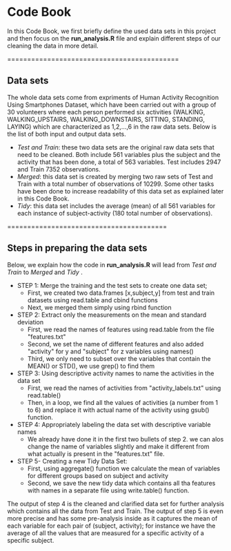 # Code Book
In this Code Book, we first briefly define the used data sets in this project and then focus on the __run_analysis.R__ file and explain different steps of our cleaning the data in more detail.

===========================================
## Data sets 
The whole data sets come from expriments of Human Activity Recognition Using Smartphones Dataset, which have been carried out with a group of 30 volunteers where each person performed six activities (WALKING, WALKING_UPSTAIRS, WALKING_DOWNSTAIRS, SITTING, STANDING, LAYING) which are characterized as 1,2,...,6 in the raw data sets. Below is the list of both input and output data sets.

* _Test and Train_: these two data sets are the original raw data sets that need to be cleaned. Both include 561 variables plus the subject and the activity that has been done, a total of 563 variables. Test includes 2947 and Train 7352 observations. 
* _Merged_: this data set is created by merging two raw sets of Test and Train with a total number of observations of 10299. Some other tasks have been done to increase readability of this data set as explained later in this Code Book. 
* _Tidy_: this data set includes the average (mean) of all 561 variables for each instance of subject-activity (180 total number of observations).

========================================
## Steps in preparing the data sets

Below, we explain how the code in __run_analysis.R__ will lead from _Test and Train_ to _Merged_ and _Tidy_ . 
* STEP 1: Merge the training and the test sets to create one data set; 
  * First, we created two data.frames [x,subject,y] from test and train datasets using read.table and cbind functions
  * Next, we merged them simply using rbind function
* STEP 2: Extract only the measurements on the mean and standard deviation 
  * First, we read the names of features using read.table from the file "features.txt"
  * Second, we set the name of different features and also added "activity" for y and "subject" for z variables using names()
  * Third, we only need to subset over the variables that contain the MEAN() or STD(), we use grep() to find them
* STEP 3: Using descriptive activity names to name the activities in the data set
  * First, we read the names of activities from "activity_labels.txt" using read.table()
  * Then, in a loop, we find all the values of activities (a number from 1 to 6) and replace it with actual name of the activity using gsub() function.
* STEP 4: Appropriately labeling the data set with descriptive variable names
  * We already have done it in the first two bullets of step 2. we can alos change the name of variables slightly and make it different from what actually is present in the "features.txt" file. 
* STEP 5- Creating a new Tidy Data Set: 
  * First, using aggregate() function we calculate the mean of variables for different groups based on subject and activity
  * Second, we save the new tidy data which contains all tha features with names in a separate file using write.table() function.

The output of step 4 is the cleaned and clarified data set for further analysis which contains all the data from Test and Train. 
The output of step 5 is even more precise and has some pre-analysis inside as it captures the mean of each variable for each pair of (subject, activity); for instance we have the average of all the values that are measured for a specific activity of a specific subject. 


